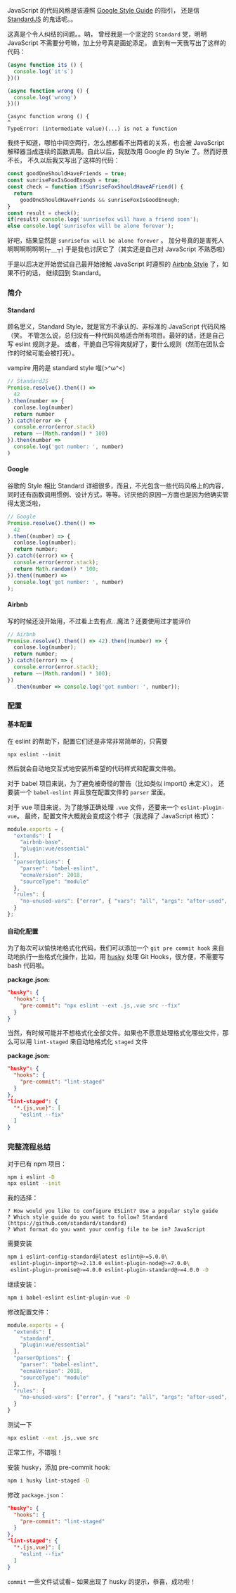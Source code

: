 JavaScript 的代码风格是该遵照
[Google Style Guide](https://google.github.io/styleguide/jsguide.html) 的指引，
还是信 [StandardJS](https://standardjs.com/) 的鬼话呢。。

这真是个令人纠结的问题。。呐，
曾经我是一个坚定的 `Standard` 党，明明 JavaScript 不需要分号嘛，加上分号真是画蛇添足。
直到有一天我写出了这样的代码：

```javascript
(async function its () {
  console.log(`it's`)
})()

(async function wrong () {
  console.log('wrong')
})()
```

    (async function wrong () {
    ^
    TypeError: (intermediate value)(...) is not a function

我终于知道，哪怕中间空两行，怎么想都看不出两者的关系，也会被 JavaScript
解释器当成连续的函数调用。自此以后，我就改用 Google 的 Style 了。然而好景不长，
不久以后我又写出了这样的代码：

```javascript
const goodOneShouldHaveFriends = true;
const sunriseFoxIsGoodEnough = true;
const check = function ifSunriseFoxShouldHaveAFriend() {
  return
    goodOneShouldHaveFriends && sunriseFoxIsGoodEnough;
}
const result = check();
if(result) console.log('sunrisefox will have a friend soon');
else console.log('sunrisefox will be alone forever');
```

好吧，结果显然是 `sunrisefox will be alone forever` 。
加分号真的是害死人啊啊啊啊啊啊(┬＿┬)
于是我也讨厌它了（其实还是自己对 JavaScript 不熟悉啦）

于是以后决定开始尝试自己最开始接触 JavaScript 时遵照的
[Airbnb Style](https://github.com/airbnb/javascript) 了，如果不行的话，
继续回到 Standard。

### 简介

#### Standard

顾名思义，Standard Style，就是官方不承认的、非标准的 JavaScript 代码风格（笑。
不管怎么说，总归没有一种代码风格适合所有项目。最好的话，还是自己写 eslint 规则才是。
或者，干脆自己写得爽就好了，要什么规则（然而在团队合作的时候可能会被打死）。

vampire 用的是 standard style 喵(>^ω^<)

```javascript
// StandardJS
Promise.resolve().then(() =>
  42
).then(number => {
  conlose.log(number)
  return number
}).catch(error => {
  console.error(error.stack)
  return ~~(Math.random() * 100)
}).then(number =>
  console.log('got number: ', number)
)
```

#### Google

谷歌的 Style 相比 Standard 详细很多，而且，不光包含一些代码风格上的内容，
同时还有函数调用惯例、设计方式，等等。讨厌他的原因一方面也是因为他确实管得太宽泛啦，

```javascript
// Google
Promise.resolve().then(() =>
  42
).then((number) => {
  conlose.log(number);
  return number;
}).catch((error) => {
  console.error(error.stack);
  return Math.random() * 100;
}).then((number) =>
  console.log('got number: ', number)
);
```

#### Airbnb

写的时候还没开始用，不过看上去有点...魔法？还要使用过才能评价

```javascript
// Airbnb
Promise.resolve().then(() => 42).then((number) => {
  conlose.log(number);
  return number;
}).catch((error) => {
  console.error(error.stack);
  return ~~(Math.random() * 100);
})
  .then(number => console.log('got number: ', number));
```

### 配置

#### 基本配置

在 eslint 的帮助下，配置它们还是非常非常简单的，只需要

```
npx eslint --init
```

然后就会自动地交互式地安装所希望的代码样式和配置文件啦。

对于 babel 项目来说，为了避免被奇怪的警告（比如类似 import() 未定义），
还要装一个 `babel-eslint` 并且放在配置文件的 `parser` 里面。

对于 vue 项目来说，为了能够正确处理 `.vue` 文件，还要来一个 `eslint-plugin-vue`。
最终，配置文件大概就会变成这个样子（我选择了 JavaScript 格式）：

```javascript
module.exports = {
  "extends": [
    "airbnb-base",
    "plugin:vue/essential"
  ],
  "parserOptions": {
    "parser": "babel-eslint",
    "ecmaVersion": 2018,
    "sourceType": "module"
  },
  "rules": {
    "no-unused-vars": ["error", { "vars": "all", "args": "after-used", "varsIgnorePattern": "^[A-Z]" }]
  }
};

```

#### 自动化配置

为了每次可以愉快地格式化代码，我们可以添加一个 `git pre commit hook`
来自动地执行一些格式化操作，比如，用 [husky](https://github.com/typicode/husky)
处理 Git Hooks，很方便，不需要写 bash 代码啦。

**package.json:**

```json
"husky": {
  "hooks": {
    "pre-commit": "npx eslint --ext .js,.vue src --fix"
  }
}
```

当然，有时候可能并不想格式化全部文件。如果也不愿意处理格式化哪些文件，那么可以用
`lint-staged` 来自动地格式化 `staged` 文件

**package.json:**

```json
"husky": {
  "hooks": {
    "pre-commit": "lint-staged"
  }
},
"lint-staged": {
  "*.{js,vue}": [
    "eslint --fix"
  ]
}
```

### 完整流程总结

对于已有 npm 项目：

```bash
npm i eslint -D
npx eslint --init
```

我的选择：
```
? How would you like to configure ESLint? Use a popular style guide
? Which style guide do you want to follow? Standard (https://github.com/standard/standard)
? What format do you want your config file to be in? JavaScript
```

需要安装

```bash
npm i eslint-config-standard@latest eslint@>=5.0.0\
 eslint-plugin-import@>=2.13.0 eslint-plugin-node@>=7.0.0\
 eslint-plugin-promise@>=4.0.0 eslint-plugin-standard@>=4.0.0 -D
```

继续安装：

```bash
npm i babel-eslint eslint-plugin-vue -D
```

修改配置文件：

```javascript
module.exports = {
  "extends": [
    "standard",
    "plugin:vue/essential"
  ],
  "parserOptions": {
    "parser": "babel-eslint",
    "ecmaVersion": 2018,
    "sourceType": "module"
  },
  "rules": {
    "no-unused-vars": ["error", { "vars": "all", "args": "after-used", "varsIgnorePattern": "^[A-Z]" }]
  }
}
```

测试一下

```bash
npx eslint --ext .js,.vue src
```

正常工作，不错哦！

安装 husky，添加 pre-commit hook:

```bash
npm i husky lint-staged -D
```

修改 `package.json`：

```json
"husky": {
  "hooks": {
    "pre-commit": "lint-staged"
  }
},
"lint-staged": {
  "*.{js,vue}": [
    "eslint --fix"
  ]
}
```

`commit` 一些文件试试看~ 如果出现了 husky 的提示，恭喜，成功啦！
